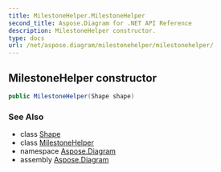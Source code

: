 ```yaml
---
title: MilestoneHelper.MilestoneHelper
second_title: Aspose.Diagram for .NET API Reference
description: MilestoneHelper constructor. 
type: docs
url: /net/aspose.diagram/milestonehelper/milestonehelper/
---
```

## MilestoneHelper constructor

```csharp
public MilestoneHelper(Shape shape)
```

### See Also

* class [Shape](../../shape/)
* class [MilestoneHelper](../)
* namespace [Aspose.Diagram](../../milestonehelper/)
* assembly [Aspose.Diagram](../../../)


